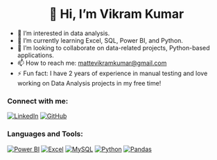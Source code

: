 <h1 align="center">👋 Hi, I’m Vikram Kumar</h1>

* 👀 I’m interested in data analysis.  
* 🌱 I’m currently learning Excel, SQL, Power BI, and Python.  
* 💞️ I’m looking to collaborate on data-related projects, Python-based applications.  
* 📫 How to reach me: mattevikramkumar@gmail.com
* ⚡ Fun fact: I have 2 years of experience in manual testing and love working on Data Analysis projects in my free time!

### Connect with me:
[![LinkedIn](https://img.shields.io/badge/LinkedIn-vikram--kumar--matte--637822154-blue)](https://www.linkedin.com/in/vikram-kumar-matte-637822154/)
[![GitHub](https://img.shields.io/badge/GitHub-vikramkumar-black)](https://github.com/vikram-m-kumar)

### Languages and Tools:
[![Power BI](https://img.shields.io/badge/Power_BI-#F2C811.svg?logo=powerbi&logoColor=white)](https://powerbi.microsoft.com/)
[![Excel](https://img.shields.io/badge/Excel-217346.svg?logo=microsoft-excel&logoColor=white)](https://www.microsoft.com/en-us/microsoft-365/excel)
[![MySQL](https://img.shields.io/badge/MySQL-4479A1.svg?logo=mysql&logoColor=white)](https://www.mysql.com/)
[![Python](https://img.shields.io/badge/Python-3776AB.svg?logo=python&logoColor=white)](https://www.python.org/)
[![Pandas](https://img.shields.io/badge/Pandas-150458.svg?logo=pandas&logoColor=white)](https://pandas.pydata.org/)

